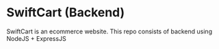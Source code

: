 # SwiftCart (Backend)
SwiftCart is an ecommerce website. This repo consists of backend using NodeJS + ExpressJS
